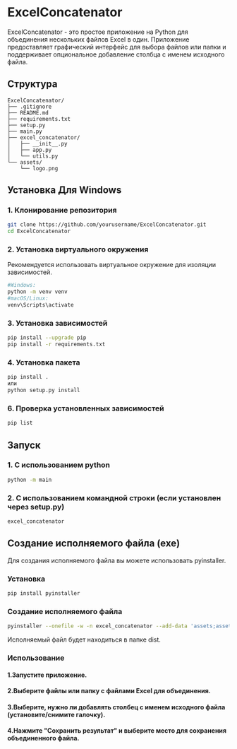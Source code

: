 # ExcelConcatenator

ExcelConcatenator - это простое приложение на Python для объединения нескольких файлов Excel в один. Приложение предоставляет графический интерфейс для выбора файлов или папки и поддерживает опциональное добавление столбца с именем исходного файла.

## Структура

```
ExcelConcatenator/
├── .gitignore
├── README.md
├── requirements.txt
├── setup.py
├── main.py
├── excel_concatenator/
│   ├── __init__.py
│   ├── app.py
│   └── utils.py
└── assets/
    └── logo.png
```

## Установка Для Windows

### 1. Клонирование репозитория

```bash
git clone https://github.com/yourusername/ExcelConcatenator.git
cd ExcelConcatenator
```

### 2. Установка виртуального окружения
Рекомендуется использовать виртуальное окружение для изоляции зависимостей.
```bash
#Windows:
python -m venv venv
#macOS/Linux:
venv\Scripts\activate
```

### 3. Установка зависимостей
```bash
pip install --upgrade pip
pip install -r requirements.txt
```

### 4. Установка пакета
```bash
pip install .
или
python setup.py install
```

### 6. Проверка установленных зависимостей
```bash
pip list
```

## Запуск

### 1. С использованием python

```bash
python -m main
```
### 2. С использованием командной строки (если установлен через setup.py)

```bash
excel_concatenator
```
## Создание исполняемого файла (exe)

Для создания исполняемого файла вы можете использовать pyinstaller.

### Установка

```bash
pip install pyinstaller
```

### Создание исполняемого файла

```bash
pyinstaller --onefile -w -n excel_concatenator --add-data 'assets;assets' main.py

```
Исполняемый файл будет находиться в папке dist.


### Использование

#### 1.Запустите приложение.
#### 2.Выберите файлы или папку с файлами Excel для объединения.
#### 3.Выберите, нужно ли добавлять столбец с именем исходного файла (установите/снимите галочку).
#### 4.Нажмите "Сохранить результат" и выберите место для сохранения объединенного файла.
